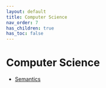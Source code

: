 ```yaml
---
layout: default
title: Computer Science
nav_order: 7
has_children: true
has_toc: false
---
```


# Computer Science

- [Semantics](../computer-science/semantics)